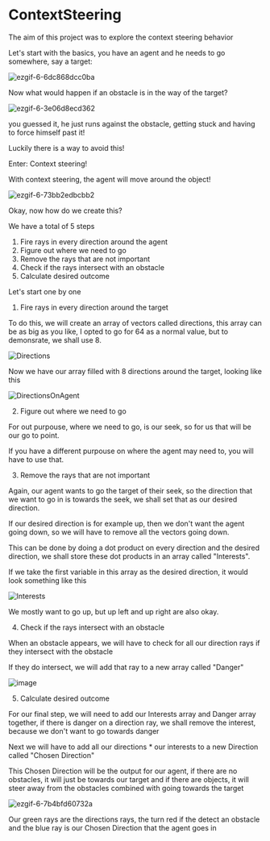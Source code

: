 # ContextSteering

The aim of this project was to explore the context steering behavior

Let's start with the basics, you have an agent and he needs to go somewhere, say a target:

![ezgif-6-6dc868dcc0ba](https://user-images.githubusercontent.com/42876636/131019116-c2cc0c91-65ae-4ed2-b648-56abd7aeaf89.gif)

Now what would happen if an obstacle is in the way of the target? 

![ezgif-6-3e06d8ecd362](https://user-images.githubusercontent.com/42876636/131020689-fa5270a8-7093-4a25-bc71-9031c9f35516.gif)

you guessed it, he just runs against the obstacle, getting stuck and having to force himself past it!

Luckily there is a way to avoid this!

Enter: Context steering!

With context steering, the agent will move around the object!

![ezgif-6-73bb2edbcbb2](https://user-images.githubusercontent.com/42876636/131025141-4c8b81f6-73d0-4b5b-b39d-d13c9382c4fe.gif)

Okay, now how do we create this?

We have a total of 5 steps
1. Fire rays in every direction around the agent
2. Figure out where we need to go
3. Remove the rays that are not important
4. Check if the rays intersect with an obstacle
5. Calculate desired outcome

Let's start one by one

1. Fire rays in every direction around the target

To do this, we will create an array of vectors called directions, this array can be as big as you like, I opted to go for 64 as a normal value, but to demonsrate, we shall use 8.

![Directions](https://user-images.githubusercontent.com/42876636/131022138-2eaeb9f6-bc6f-4ebc-b202-b53b23addf08.png)

Now we have our array filled with 8 directions around the target, looking like this

![DirectionsOnAgent](https://user-images.githubusercontent.com/42876636/131022582-09b31f26-b625-4b50-aca7-7ccf3c7abb39.png)

2. Figure out where we need to go

For out purpouse, where we need to go, is our seek, so for us that will be our go to point.

If you have a different purpouse on where the agent may need to, you will have to use that.

3. Remove the rays that are not important

Again, our agent wants to go the target of their seek, so the direction that we want to go in is towards the seek, we shall set that as our desired direction.

If our desired direction is for example up, then we don't want the agent going down, so we will have to remove all the vectors going down.

This can be done by doing a dot product on every direction and the desired direction, we shall store these dot products in an array called "Interests".

If we take the first variable in this array as the desired direction, it would look something like this

![Interests](https://user-images.githubusercontent.com/42876636/131023273-6e3cc9ba-c494-48ab-9eac-bef3b60e2e6f.png)

We mostly want to go up, but up left and up right are also okay.

4. Check if the rays intersect with an obstacle

When an obstacle appears, we will have to check for all our direction rays if they intersect with the obstacle

If they do intersect, we will add that ray to a new array called "Danger"

![image](https://user-images.githubusercontent.com/42876636/131023583-e259f2f4-19b6-4e87-a24f-2ed86734b361.png)

5. Calculate desired outcome

For our final step, we will need to add our Interests array and Danger array together, if there is danger on a direction ray, we shall remove the interest, because we don't want to go towards danger

Next we will have to add all our directions * our interests to a new Direction called "Chosen Direction"

This Chosen Direction will be the output for our agent, if there are no obstacles, it will just be towards our target and if there are objects, it will steer away from the obstacles combined with going towards the target

![ezgif-6-7b4bfd60732a](https://user-images.githubusercontent.com/42876636/131024643-e27d33dc-4d75-4d41-ab64-61a66c351df9.gif)

Our green rays are the directions rays, the turn red if the detect an obstacle and the blue ray is our Chosen Direction that the agent goes in

